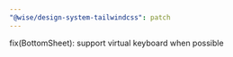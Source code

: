 ```yaml
---
"@wise/design-system-tailwindcss": patch
---
```


fix(BottomSheet): support virtual keyboard when possible
